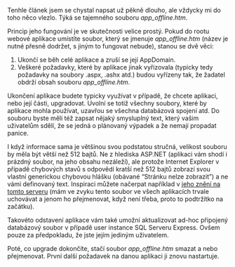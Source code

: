 <!-- dcterms:identifier = aspnetcz#203 -->
<!-- dcterms:title = Tajemství souboru app_offline.htm -->
<!-- dcterms:abstract = Magické schopnosti souboru app_offline.htm, přítomné v ASP.NET od verze 2.0, vám mohou usnadnit nasazení a upgrade aplikací. -->
<!-- np9:categoryId = 1 -->
<!-- x4w:category = Tipy, triky -->
<!-- np9:authorId = 1 -->
<!-- np9:authorEmail = michal.valasek@altairis.cz -->
<!-- dcterms:creator = Michal Altair Valášek -->
<!-- dcterms:created = 2008-07-02T23:08:00.123+02:00 -->
<!-- dcterms:dateAccepted = 2008-07-02T23:08:00.123+02:00 -->

Tenhle článek jsem se chystal napsat už pěkně dlouho, ale vždycky mi do toho něco vlezlo. Týká se tajemného souboru *app_offline.htm*.

Princip jeho fungování je ve skutečnosti velice prostý. Pokud do rootu webové aplikace umístíte soubor, který se jmenuje *app_offline.htm* (název je nutné přesně dodržet, s jiným to fungovat nebude), stanou se dvě věci:

1.  Ukončí se běh celé aplikace a zruší se její AppDomain. 
2.  Veškeré požadavky, které by aplikace jinak vyřizovala (typicky tedy požadavky na soubory .aspx, .ashx atd.) budou vyřízeny tak, že žadatel obdrží obsah souboru *app_offline.htm*.  

Ukončení aplikace budete typicky využívat v případě, že chcete aplikaci, nebo její části, upgradovat. Uvolní se totiž všechny soubory, které by aplikace mohla používat, uzavřou se všechna databázová spojení atd. Do souboru byste měli též zapsat nějaký smysluplný text, který vašim uživatelům sdělí, že se jedná o plánovaný výpadek a že nemají propadat panice. 

I když informace sama je většinou svou podstatou stručná, velikost souboru by měla být větší než 512 bajtů. Ne z hlediska ASP.NET (aplikaci vám shodí i prázdný soubor, na jeho obsahu nezáleží), ale protože Internet Explorer v případě chybových stavů s odpovědí kratší než 512 bajtů zobrazí svou vlastní generickou chybovou hlášku (obávané “Stránku nelze zobrazit”) a ne vámi definovaný text. Inspiraci můžete načerpat například v [jeho znění na tomto serveru](http://www.aspnet.cz/_app_offline.htm) (mám ve zvyku tento soubor ve všech aplikacích trvale uchovávat a jenom ho přejmenovat, když není třeba, proto to podtržítko na začátku).

Takovéto odstavení aplikace vám také umožní aktualizovat ad-hoc připojený databázový soubor v případě user instance SQL Serveru Express. Ovšem pouze za předpokladu, že jste jejím jediným uživatelem.

Poté, co upgrade dokončíte, stačí soubor *app_offline.htm* smazat a nebo přejmenovat. První další požadavek na danou aplikaci ji znovu nastartuje.